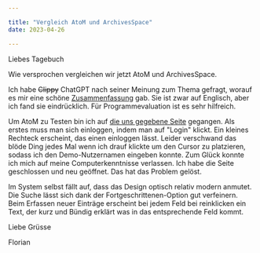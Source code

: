 ```yaml
---

title: "Vergleich AtoM und ArchivesSpace"
date: 2023-04-26

---
```


Liebes Tagebuch

Wie versprochen vergleichen wir jetzt AtoM und ArchivesSpace.

Ich habe ~~Clippy~~ ChatGPT nach seiner Meinung zum Thema gefragt, worauf es mir eine schöne [Zusammenfassung](https://florian896.github.io/lerntagebuch-bain/2023/4/27/Clippy.html) gab. 
Sie ist zwar auf Englisch, aber ich fand sie eindrücklich.
Für Programmevaluation ist es sehr hilfreich.

Um AtoM zu Testen bin ich auf [die uns gegebene Seite](https://demo.accesstomemory.org/) gegangen.
Als erstes muss man sich einloggen, indem man auf "Login" klickt.
Ein kleines Rechteck erscheint, das einen einloggen lässt.
Leider verschwand das blöde Ding jedes Mal wenn ich drauf klickte um den Cursor zu platzieren, sodass ich den Demo-Nutzernamen eingeben konnte.
Zum Glück konnte ich mich auf meine Computerkenntnisse verlassen. 
Ich habe die Seite geschlossen und neu geöffnet.
Das hat das Problem gelöst.

Im System selbst fällt auf, dass das Design optisch relativ modern anmutet.
Die Suche lässt sich dank der Fortgeschrittenen-Option gut verfeinern. 
Beim Erfassen neuer Einträge erscheint bei jedem Feld bei reinklicken ein Text, der kurz und Bündig erklärt was in das entsprechende Feld kommt.


Liebe Grüsse

Florian
